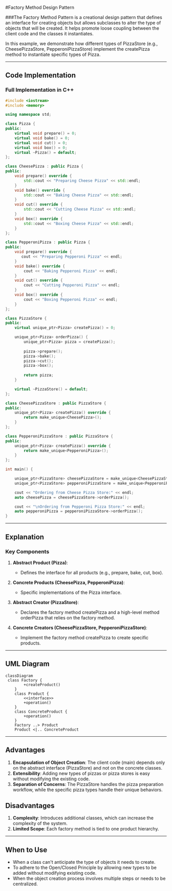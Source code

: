 #Factory Method Design Pattern

###The Factory Method Pattern is a creational design pattern that defines an interface for creating objects but allows subclasses to alter the type of objects that will be created. It helps promote loose coupling between the client code and the classes it instantiates.

In this example, we demonstrate how different types of PizzaStore (e.g., CheesePizzaStore, PepperoniPizzaStore) implement the createPizza method to instantiate specific types of Pizza.

---

## Code Implementation

### Full Implementation in C++

```cpp
#include <iostream>
#include <memory>

using namespace std;

class Pizza {
public:
    virtual void prepare() = 0;
    virtual void bake() = 0;
    virtual void cut() = 0;
    virtual void box() = 0;
    virtual ~Pizza() = default;
};

class CheesePizza : public Pizza {
public:
    void prepare() override {
        std::cout << "Preparing Cheese Pizza" << std::endl;
    }
    void bake() override {
        std::cout << "Baking Cheese Pizza" << std::endl;
    }
    void cut() override {
        std::cout << "Cutting Cheese Pizza" << std::endl;
    }
    void box() override {
        std::cout << "Boxing Cheese Pizza" << std::endl;
    }
};

class PepperoniPizza : public Pizza {
public:
    void prepare() override {
       cout << "Preparing Pepperoni Pizza" << endl;
    }
    void bake() override {
        cout << "Baking Pepperoni Pizza" << endl;
    }
    void cut() override {
        cout << "Cutting Pepperoni Pizza" << endl;
    }
    void box() override {
        cout << "Boxing Pepperoni Pizza" << endl;
    }
};

class PizzaStore {
public:
    virtual unique_ptr<Pizza> createPizza() = 0;

    unique_ptr<Pizza> orderPizza() {
        unique_ptr<Pizza> pizza = createPizza();
        
        pizza->prepare();
        pizza->bake();
        pizza->cut();
        pizza->box();
        
        return pizza;
    }

    virtual ~PizzaStore() = default;
};

class CheesePizzaStore : public PizzaStore {
public:
    unique_ptr<Pizza> createPizza() override {
        return make_unique<CheesePizza>();
    }
};

class PepperoniPizzaStore : public PizzaStore {
public:
    unique_ptr<Pizza> createPizza() override {
        return make_unique<PepperoniPizza>();
    }
};

int main() {

    unique_ptr<PizzaStore> cheesePizzaStore = make_unique<CheesePizzaStore>();
    unique_ptr<PizzaStore> pepperoniPizzaStore = make_unique<PepperoniPizzaStore>();

    cout << "Ordering from Cheese Pizza Store:" << endl;
    auto cheesePizza = cheesePizzaStore->orderPizza();

    cout << "\nOrdering from Pepperoni Pizza Store:" << endl;
    auto pepperoniPizza = pepperoniPizzaStore->orderPizza();
}

```

---

## Explanation

### Key Components

1. **Abstract Product (Pizza)**:
   - Defines the interface for all products (e.g., prepare, bake, cut, box).

2. **Concrete Products (CheesePizza, PepperoniPizza)**:
   - Specific implementations of the Pizza interface.

3. **Abstract Creator (PizzaStore)**:
   - Declares the factory method createPizza and a high-level method orderPizza that relies on the factory method.

4. **Concrete Creators (CheesePizzaStore, PepperoniPizzaStore)**:
   - Implement the factory method createPizza to create specific products.
---

## UML Diagram

```mermaid
classDiagram
 class Factory {
        +createProduct()
    }
    class Product {
        <<interface>>
        +operation()
    }
    class ConcreteProduct {
        +operation()
    }
    Factory ..> Product
    Product <|.. ConcreteProduct

```

---

## Advantages

1. **Encapsulation of Object Creation**: The client code (main) depends only on the abstract interface (PizzaStore) and not on the concrete classes.
2. **Extensibility**: Adding new types of pizzas or pizza stores is easy without modifying the existing code.
3. **Separation of Concerns**: The PizzaStore handles the pizza preparation workflow, while the specific pizza types handle their unique behaviors.

## Disadvantages

1. **Complexity**: Introduces additional classes, which can increase the complexity of the system.
2. **Limited Scope**: Each factory method is tied to one product hierarchy.


---

## When to Use

- When a class can't anticipate the type of objects it needs to create.
- To adhere to the Open/Closed Principle by allowing new types to be added without modifying existing code.
- When the object creation process involves multiple steps or needs to be centralized.
